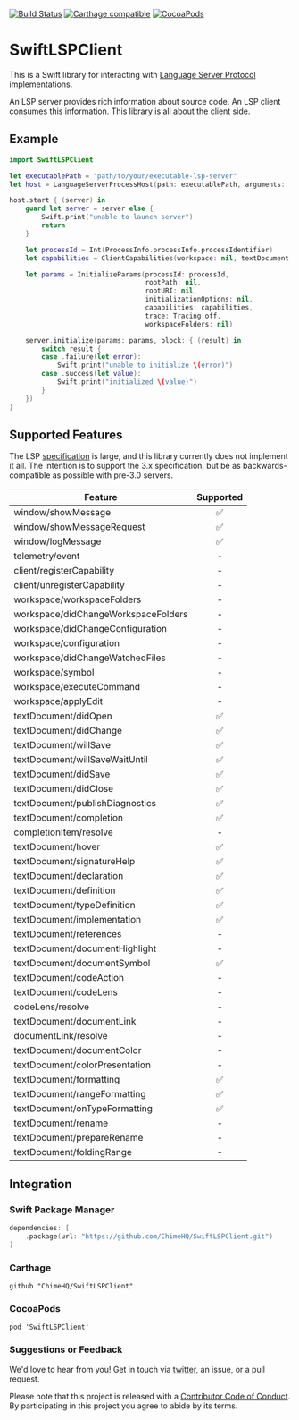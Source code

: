 [![Build Status](https://travis-ci.org/ChimeHQ/SwiftLSPClient.svg?branch=master)](https://travis-ci.org/ChimeHQ/SwiftLSPClient)
[![Carthage compatible](https://img.shields.io/badge/Carthage-compatible-4BC51D.svg?style=flat)](https://github.com/Carthage/Carthage)
[![CocoaPods](https://img.shields.io/cocoapods/v/SwiftLSPClient.svg)](https://cocoapods.org/)

# SwiftLSPClient

This is a Swift library for interacting with [Language Server Protocol](https://microsoft.github.io/language-server-protocol/) implementations.

An LSP server provides rich information about source code. An LSP client consumes this information. This library is all about the client side.

## Example

```swift
import SwiftLSPClient

let executablePath = "path/to/your/executable-lsp-server"
let host = LanguageServerProcessHost(path: executablePath, arguments: [])

host.start { (server) in
    guard let server = server else {
        Swift.print("unable to launch server")
        return
    }

    let processId = Int(ProcessInfo.processInfo.processIdentifier)
    let capabilities = ClientCapabilities(workspace: nil, textDocument: nil, experimental: nil)

    let params = InitializeParams(processId: processId,
                                  rootPath: nil,
                                  rootURI: nil,
                                  initializationOptions: nil,
                                  capabilities: capabilities,
                                  trace: Tracing.off,
                                  workspaceFolders: nil)

    server.initialize(params: params, block: { (result) in
        switch result {
        case .failure(let error):
            Swift.print("unable to initialize \(error)")
        case .success(let value):
            Swift.print("initialized \(value)")
        }
    })
}
```

## Supported Features

The LSP [specification](https://microsoft.github.io/language-server-protocol/specification) is large, and this library currently does not implement it all. The intention is to support the 3.x specification, but be as backwards-compatible as possible with pre-3.0 servers. 

| Feature            | Supported |
| -------------------|:---------:|
| window/showMessage | ✅ |
| window/showMessageRequest | ✅ |
| window/logMessage | ✅ |
| telemetry/event | - |
| client/registerCapability | - |
| client/unregisterCapability | - |
| workspace/workspaceFolders | - |
| workspace/didChangeWorkspaceFolders | - |
| workspace/didChangeConfiguration | - |
| workspace/configuration | - |
| workspace/didChangeWatchedFiles | - |
| workspace/symbol | - |
| workspace/executeCommand | - |
| workspace/applyEdit | - |
| textDocument/didOpen | ✅ |
| textDocument/didChange | ✅ |
| textDocument/willSave | ✅ |
| textDocument/willSaveWaitUntil | ✅ |
| textDocument/didSave | ✅ |
| textDocument/didClose | ✅ |
| textDocument/publishDiagnostics | ✅ |
| textDocument/completion | ✅ |
| completionItem/resolve | - |
| textDocument/hover | ✅ |
| textDocument/signatureHelp | ✅ |
| textDocument/declaration | ✅ |
| textDocument/definition | ✅ |
| textDocument/typeDefinition | ✅ |
| textDocument/implementation | ✅ |
| textDocument/references | - |
| textDocument/documentHighlight | - |
| textDocument/documentSymbol | ✅ |
| textDocument/codeAction | - |
| textDocument/codeLens | - |
| codeLens/resolve | - |
| textDocument/documentLink | - |
| documentLink/resolve | - |
| textDocument/documentColor | - |
| textDocument/colorPresentation | - |
| textDocument/formatting | ✅ |
| textDocument/rangeFormatting | ✅ |
| textDocument/onTypeFormatting | ✅ |
| textDocument/rename | - |
| textDocument/prepareRename | - |
| textDocument/foldingRange | - |

## Integration

### Swift Package Manager

```swift
dependencies: [
    .package(url: "https://github.com/ChimeHQ/SwiftLSPClient.git")
]
```

### Carthage

```
github "ChimeHQ/SwiftLSPClient"
```

### CocoaPods

```
pod 'SwiftLSPClient'
```

### Suggestions or Feedback

We'd love to hear from you! Get in touch via [twitter](https://twitter.com/chimehq), an issue, or a pull request.

Please note that this project is released with a [Contributor Code of Conduct](CODE_OF_CONDUCT.md). By participating in this project you agree to abide by its terms.
